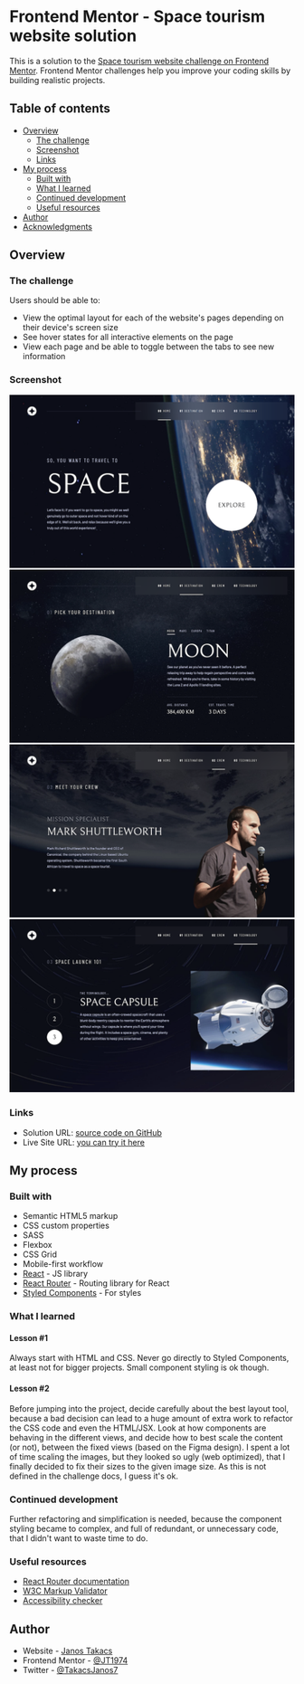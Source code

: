 # Frontend Mentor - Space tourism website solution

This is a solution to the [Space tourism website challenge on Frontend Mentor](https://www.frontendmentor.io/challenges/space-tourism-multipage-website-gRWj1URZ3). Frontend Mentor challenges help you improve your coding skills by building realistic projects.

## Table of contents

-   [Overview](#overview)
    -   [The challenge](#the-challenge)
    -   [Screenshot](#screenshot)
    -   [Links](#links)
-   [My process](#my-process)
    -   [Built with](#built-with)
    -   [What I learned](#what-i-learned)
    -   [Continued development](#continued-development)
    -   [Useful resources](#useful-resources)
-   [Author](#author)
-   [Acknowledgments](#acknowledgments)

## Overview

### The challenge

Users should be able to:

-   View the optimal layout for each of the website's pages depending on their device's screen size
-   See hover states for all interactive elements on the page
-   View each page and be able to toggle between the tabs to see new information

### Screenshot

![Home -Desktop](./home.png)
![Destination - Desktop](./destination.png)
![Crew - Desktop](./crew.png)
![Technology - Desktop](./technology.png)

### Links

-   Solution URL: [source code on GitHub](https://github.com/JT1974/space-tourism)
-   Live Site URL: [you can try it here](https://jt1974.github.io/space-tourism/)

## My process

### Built with

-   Semantic HTML5 markup
-   CSS custom properties
-   SASS
-   Flexbox
-   CSS Grid
-   Mobile-first workflow
-   [React](https://reactjs.org/) - JS library
-   [React Router](https://reactjs.org/) - Routing library for React
-   [Styled Components](https://styled-components.com/) - For styles

### What I learned

#### Lesson #1

Always start with HTML and CSS. Never go directly to Styled Components, at least not for bigger projects. Small component styling is ok though.

#### Lesson #2

Before jumping into the project, decide carefully about the best layout tool, because a bad decision can lead to a huge amount of extra work to refactor the CSS code and even the HTML/JSX.
Look at how components are behaving in the different views, and decide how to best scale the content (or not), between the fixed views (based on the Figma design). I spent a lot of time scaling the images, but they looked so ugly (web optimized), that I finally decided to fix their sizes to the given image size. As this is not defined in the challenge docs, I guess it's ok.

### Continued development

Further refactoring and simplification is needed, because the component styling became to complex, and full of redundant, or unnecessary code, that I didn't want to waste time to do.

### Useful resources

-   [React Router documentation](https://reactrouter.com/docs/en/v6/getting-started/overview)
-   [W3C Markup Validator](https://validator.w3.org/)
-   [Accessibility checker](https://www.accessibilitychecker.org/)

## Author

-   Website - [Janos Takacs](https://github.com/JT1974)
-   Frontend Mentor - [@JT1974](https://www.frontendmentor.io/profile/JT1974)
-   Twitter - [@TakacsJanos7](https://twitter.com/TakacsJanos7)

